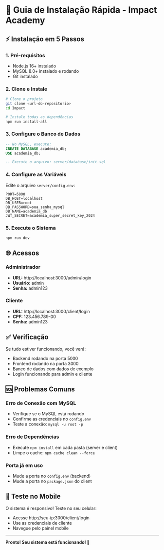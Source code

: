 # 🚀 Guia de Instalação Rápida - Impact Academy

## ⚡ Instalação em 5 Passos

### 1. Pré-requisitos
- Node.js 16+ instalado
- MySQL 8.0+ instalado e rodando
- Git instalado

### 2. Clone e Instale
```bash
# Clone o projeto
git clone <url-do-repositorio>
cd Impact

# Instale todas as dependências
npm run install-all
```

### 3. Configure o Banco de Dados
```sql
-- No MySQL, execute:
CREATE DATABASE academia_db;
USE academia_db;

-- Execute o arquivo: server/database/init.sql
```

### 4. Configure as Variáveis
Edite o arquivo `server/config.env`:
```env
PORT=5000
DB_HOST=localhost
DB_USER=root
DB_PASSWORD=sua_senha_mysql
DB_NAME=academia_db
JWT_SECRET=academia_super_secret_key_2024
```

### 5. Execute o Sistema
```bash
npm run dev
```

## 🌐 Acessos

### Administrador
- **URL:** http://localhost:3000/admin/login
- **Usuário:** admin
- **Senha:** admin123

### Cliente
- **URL:** http://localhost:3000/client/login
- **CPF:** 123.456.789-00
- **Senha:** admin123

## ✅ Verificação

Se tudo estiver funcionando, você verá:
- Backend rodando na porta 5000
- Frontend rodando na porta 3000
- Banco de dados com dados de exemplo
- Login funcionando para admin e cliente

## 🆘 Problemas Comuns

### Erro de Conexão com MySQL
- Verifique se o MySQL está rodando
- Confirme as credenciais no `config.env`
- Teste a conexão: `mysql -u root -p`

### Erro de Dependências
- Execute `npm install` em cada pasta (server e client)
- Limpe o cache: `npm cache clean --force`

### Porta já em uso
- Mude a porta no `config.env` (backend)
- Mude a porta no `package.json` do client

## 📱 Teste no Mobile

O sistema é responsivo! Teste no seu celular:
- Acesse http://seu-ip:3000/client/login
- Use as credenciais de cliente
- Navegue pelo painel mobile

---

**Pronto! Seu sistema está funcionando! 🎉**
